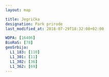 ```yaml
---
layout: map

title: Jegrička
designation: Park prirode
last_modified_at: 2018-07-29T18:32:08+02:00

WDPA: [16406]
BioRaS: [78]
geoSrbija:
  L1_183: [110]
  L1_301: [11]
  L1_302: [36]
  L1_362: [69]
---
```

